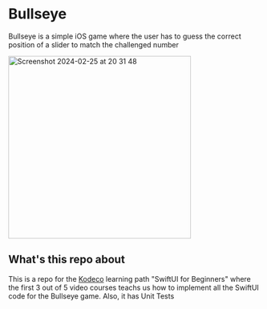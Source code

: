 # Bullseye
Bullseye is a simple iOS game where the user has to guess the correct position of a slider to match the challenged number   

<img width="364" alt="Screenshot 2024-02-25 at 20 31 48" src="https://github.com/chmiiller/iOS-bullseye/assets/1013632/5fedb057-1b33-46cf-a4df-6f12e595e373">

## What's this repo about
This is a repo for the [Kodeco](https://www.kodeco.com/ios/paths/learn) learning path "SwiftUI for Beginners" where the first 3 out of 5 video courses teachs us how to implement all the SwiftUI code for the Bullseye game. Also, it has Unit Tests
